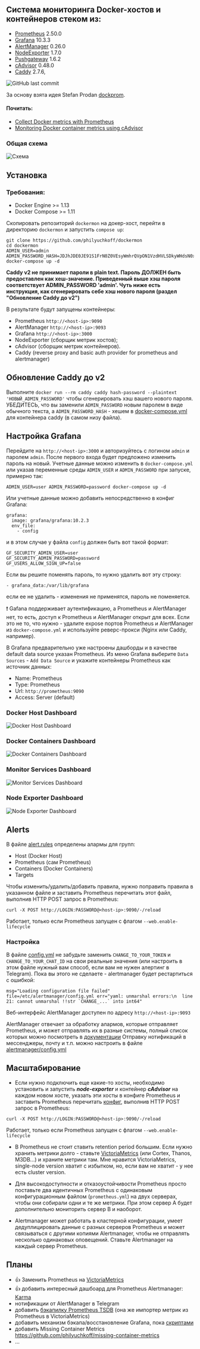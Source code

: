 

## Система мониторинга Docker-хостов и контейнеров стеком из:
- [Prometheus](https://prometheus.io/) 2.50.0
- [Grafana](http://grafana.org/) 10.3.3
- [AlertManager](https://github.com/prometheus/alertmanager) 0.26.0
- [NodeExporter](https://github.com/prometheus/node_exporter) 1.7.0
- [Pushgateway](https://github.com/prometheus/pushgateway) 1.6.2
- [cAdvisor](https://github.com/google/cadvisor) 0.48.0
- [Caddy](https://caddyserver.com/) 2.7.6, 


![GitHub last commit](https://img.shields.io/github/last-commit/philyuchkoff/dockermon?style=for-the-badge)

За основу взята идея Stefan Prodan [dockprom](https://github.com/stefanprodan/dockprom).

#### Почитать:

- [Collect Docker metrics with Prometheus](https://docs.docker.com/config/daemon/prometheus/)
- [Monitoring Docker container metrics using cAdvisor](https://prometheus.io/docs/guides/cadvisor/)


### Общая схема
![Схема](screenshots/dockermon.png)

## Установка

### Требования:

- Docker Engine >= 1.13
- Docker Compose >= 1.11

Скопировать репозиторий `dockermon` на докер-хост, перейти в директорию `dockermon` и запустить `compose up`:

    git clone https://github.com/philyuchkoff/dockermon
    cd dockermon
    ADMIN_USER=admin ADMIN_PASSWORD_HASH=JDJhJDE0JE91S1FrN0Z0VEsyWmhrQVpON1VzdHVLSDkyWHdsN0xNbEZYdnNIZm1pb2d1blg4Y09mL0ZP docker-compose up -d

**Caddy v2 не принимает пароли в plain text. Пароль ДОЛЖЕН быть предоставлен как хеш-значение. Приведенный выше хэш пароля соответствует ADMIN_PASSWORD 'admin'. Чуть ниже есть инструкция, как сгенерировать себе хэш нового пароля (раздел "Обновление Caddy до v2")**

В результате будут запущены контейнеры:

- Prometheus `http://<host-ip>:9090`
- AlertManager `http://<host-ip>:9093`
- Grafana `http://<host-ip>:3000`
- NodeExporter (сборщик метрик хостов);
- cAdvisor (сборщик метрик контейнеров).
- Caddy (reverse proxy and basic auth provider for prometheus and alertmanager)



## Обновление Caddy до v2
Выполните `docker run --rm caddy caddy hash-password --plaintext 'НОВЫЙ_ADMIN_PASSWORD'` чтобы сгенерировать хэш вашего нового пароля. 
УБЕДИТЕСЬ, что вы заменили `ADMIN_PASSWORD` новым паролем в виде обычного текста, а `ADMIN_PASSWORD_HASH` - хешем в [docker-compose.yml](docker-compose.yml) для контейнера caddy (в самом низу файла).

## Настройка Grafana

Перейдите на `http://<host-ip>:3000` и авторизуйтесь c логином `admin` и паролем `admin`. После первого входа будет предложено изменить пароль на новый. 
Учетные данные можно изменить в `docker-compose.yml` или указав переменные среды `ADMIN_USER` и `ADMIN_PASSWORD` при запуске, примерно так:

`ADMIN_USER=user ADMIN_PASSWORD=password docker-compose up -d`

Или учетные данные можно добавить непосредственно в конфиг Grafana:  
```
grafana:
  image: grafana/grafana:10.2.3
  env_file:
    - config
```
и в этом случае у файла `config` должен быть вот такой формат:
```
GF_SECURITY_ADMIN_USER=user
GF_SECURITY_ADMIN_PASSWORD=password
GF_USERS_ALLOW_SIGN_UP=false
```

Если вы решите поменять пароль, то нужно удалить вот эту строку:
```
- grafana_data:/var/lib/grafana
```
если ее не удалить - изменения не применятся, пароль не поменяется.

:exclamation: Gafana поддерживает аутентификацию, а Prometheus и AlertManager нет, то есть, доступ к Prometheus и AlertManager открыт для всех. Если это не то, что нужно - удалите expose портов Prometheus и AlertManager из `docker-compose.yml` и используйте реверс-прокси (Nginx или Caddy, например).

В Grafana предварительно уже настроены дашборды и в качестве default data source указан Prometheus. Из меню Grafana выберите `Data Sources` - `Add Data Source` и укажите контейнеры Prometheus как источник данных:

- Name: Prometheus
- Type: Prometheus
- Url: `http://prometheus:9090`
- Access: Server (default)

### Docker Host Dashboard

![Docker Host Dashboard](screenshots/dockerhost.jpg)

### Docker Containers Dashboard

![Docker Containers Dashboard](screenshots/dockercontainers.jpg)

### Monitor Services Dashboard
![Monitor Services Dashboard](screenshots/monitorservices.jpg)

### Node Exporter Dashboard
![Node Exporter Dashboard](screenshots/nodexporter.jpg)

## Alerts
В файле [alert.rules](prometheus/alert.rules) определены алармы для групп:
- Host (Docker Host)
- Prometheus (сам Prometheus)
- Containers (Docker Containers)
- Targets

Чтобы изменить/удалить/добавить правила, нужно поправить правила в указанном файле и заставить Prometheus перечитать этот файл, выполнив HTTP POST запрос в Prometheus:

    curl -X POST http://LOGIN:PASSWORD@<host-ip>:9090/-/reload
    
Работает, только если Prometheus запущен с флагом `--web.enable-lifecycle`

### Настройка
В файле [config.yml](alertmanager/config.yml) не забудьте заменить `CHANGE_TO_YOUR_TOKEN` и `CHANGE_TO_YOUR_CHAT_ID` на свои реальные значения (или настроить в этом файле нужный вам способ, если вам не нужен алертинг в Telegram). Пока вы этого не сделаете - alertmanager будет рестартиться с ошибкой:
````
msg="Loading configuration file failed" file=/etc/alertmanager/config.yml err="yaml: unmarshal errors:\n  line 21: cannot unmarshal !!str `CHANGE_...` into int64"
````

Веб-интерфейс AlertManager доступен по адресу `http://<host-ip>:9093`

AlertManager отвечает за обработку алармов, которые отправляет Prometheus, и может отправлять их в разные системы, полный список которых можно посмотреть в [документации](https://prometheus.io/docs/alerting/latest/configuration/)
Отправку нотификаций в мессенджеры, почту и т.п. можно настроить в файле [alertmanager/config.yml](alertmanager/config.yml)

## Масштабирование

- Если нужно подключить еще какие-то хосты, необходимо установить и запустить ***node-exporter*** и контейнер ***cAdvisor*** на каждом новом хосте, указать эти хосты в конфиге Prometheus и заставить Prometheus перечитать [конфиг](https://prometheus.io/docs/prometheus/latest/configuration/configuration/), выполнив HTTP POST запрос в Prometheus:

````
curl -X POST http://LOGIN:PASSWORD@<host-ip>:9090/-/reload
````
    
Работает, только если Prometheus запущен с флагом `--web.enable-lifecycle`

- В Prometheus не стоит ставить retention period большим. Если нужно хранить метрики долго - ставьте [VictoriaMetrics](https://victoriametrics.com/) (или Cortex, Thanos, M3DB...) и храните метрики там. Мне нравится VictoriaMetrics, single-node version хватит с избытком, но, если вам не хватит - у нее есть cluster version.

- Для высокодоступности и отказоустойчивости Prometheus просто поставьте два идентичных Prometheus c одинаковым конфигурационным файлом (`prometheus.yml`) на двух серверах, чтобы они собирали одни и те же метрики. При этом сервер A будет дополнительно мониторить сервер B и наоборот.

- Alertmanager может работать в кластерной конфигурации, умеет дедуплицировать данные с разных серверов Prometheus и может связываться с другими копиями Alertmanager, чтобы не отправлять несколько одинаковых оповещений. Ставьте Alertmanager на каждый сервер Prometheus.


## Планы
- :+1: Заменить Prometheus на [VictoriaMetrics](https://victoriametrics.com/)
- :+1: добавить интересный дашбоард для Prometheus Alertmanager: [Karma](https://github.com/prymitive/karma)
- нотификации от AlertManager в Telegram
- добавить [бэкапилку Prometheus TSDB](https://github.com/philyuchkoff/prometheus-tsdb-dump) (она же импортер метрик из Prometheus в VictoriaMetrics)
- добавить механизм бэкапа/восстановление Grafana, пока [скриптами](https://github.com/philyuchkoff/grafana-backup)
- добавить Missing Container Metrics https://github.com/philyuchkoff/missing-container-metrics
- ...

